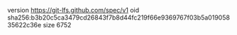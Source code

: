 version https://git-lfs.github.com/spec/v1
oid sha256:b3b20c5ca3479cd26843f7b8d44fc219f66e9369767f03b5a01905835622c36e
size 6752
